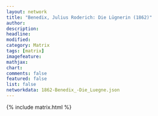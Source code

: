 ```yaml
---
layout: network
title: "Benedix, Julius Roderich: Die Lügnerin (1862)"
author:
description:
headline:
modified:
category: Matrix
tags: [matrix]
imagefeature: 
mathjax: 
chart: 
comments: false
featured: false
list: false
networkdata: 1862-Benedix_-Die_Luegne.json
---
```

{% include matrix.html %}

